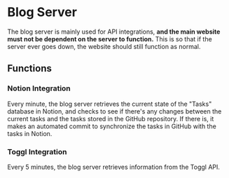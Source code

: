# Blog Server

The blog server is mainly used for API integrations, **and the main website must not be dependent on the server to function.** This is so that if the server ever goes down, the website should still function as normal.

## Functions

### Notion Integration

Every minute, the blog server retrieves the current state of the "Tasks" database in Notion, and checks to see if there's any changes between the current tasks and the tasks stored in the GitHub repository. If there is, it makes an automated commit to synchronize the tasks in GitHub with the tasks in Notion.

### Toggl Integration

Every 5 minutes, the blog server retrieves information from the Toggl API. <!-- TODO -->
